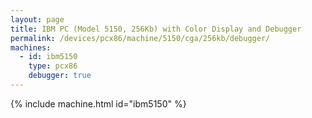 ```yaml
---
layout: page
title: IBM PC (Model 5150, 256Kb) with Color Display and Debugger
permalink: /devices/pcx86/machine/5150/cga/256kb/debugger/
machines:
  - id: ibm5150
    type: pcx86
    debugger: true
---
```


{% include machine.html id="ibm5150" %}
